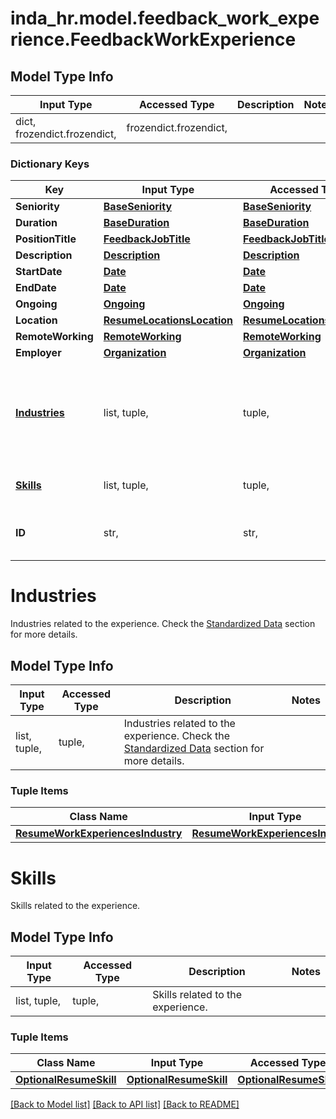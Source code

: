 # inda_hr.model.feedback_work_experience.FeedbackWorkExperience

## Model Type Info
Input Type | Accessed Type | Description | Notes
------------ | ------------- | ------------- | -------------
dict, frozendict.frozendict,  | frozendict.frozendict,  |  | 

### Dictionary Keys
Key | Input Type | Accessed Type | Description | Notes
------------ | ------------- | ------------- | ------------- | -------------
**Seniority** | [**BaseSeniority**](BaseSeniority.md) | [**BaseSeniority**](BaseSeniority.md) |  | [optional] 
**Duration** | [**BaseDuration**](BaseDuration.md) | [**BaseDuration**](BaseDuration.md) |  | [optional] 
**PositionTitle** | [**FeedbackJobTitle**](FeedbackJobTitle.md) | [**FeedbackJobTitle**](FeedbackJobTitle.md) |  | [optional] 
**Description** | [**Description**](Description.md) | [**Description**](Description.md) |  | [optional] 
**StartDate** | [**Date**](Date.md) | [**Date**](Date.md) |  | [optional] 
**EndDate** | [**Date**](Date.md) | [**Date**](Date.md) |  | [optional] 
**Ongoing** | [**Ongoing**](Ongoing.md) | [**Ongoing**](Ongoing.md) |  | [optional] 
**Location** | [**ResumeLocationsLocation**](ResumeLocationsLocation.md) | [**ResumeLocationsLocation**](ResumeLocationsLocation.md) |  | [optional] 
**RemoteWorking** | [**RemoteWorking**](RemoteWorking.md) | [**RemoteWorking**](RemoteWorking.md) |  | [optional] 
**Employer** | [**Organization**](Organization.md) | [**Organization**](Organization.md) |  | [optional] 
**[Industries](#Industries)** | list, tuple,  | tuple,  | Industries related to the experience. Check the [Standardized Data](https://api.inda.ai/hr/docs/v2/#tag/Standardized-Data) section for more details. | [optional] 
**[Skills](#Skills)** | list, tuple,  | tuple,  | Skills related to the experience. | [optional] 
**ID** | str,  | str,  | Unique identifier for the current experience. | [optional] 

# Industries

Industries related to the experience. Check the [Standardized Data](https://api.inda.ai/hr/docs/v2/#tag/Standardized-Data) section for more details.

## Model Type Info
Input Type | Accessed Type | Description | Notes
------------ | ------------- | ------------- | -------------
list, tuple,  | tuple,  | Industries related to the experience. Check the [Standardized Data](https://api.inda.ai/hr/docs/v2/#tag/Standardized-Data) section for more details. | 

### Tuple Items
Class Name | Input Type | Accessed Type | Description | Notes
------------- | ------------- | ------------- | ------------- | -------------
[**ResumeWorkExperiencesIndustry**](ResumeWorkExperiencesIndustry.md) | [**ResumeWorkExperiencesIndustry**](ResumeWorkExperiencesIndustry.md) | [**ResumeWorkExperiencesIndustry**](ResumeWorkExperiencesIndustry.md) |  | 

# Skills

Skills related to the experience.

## Model Type Info
Input Type | Accessed Type | Description | Notes
------------ | ------------- | ------------- | -------------
list, tuple,  | tuple,  | Skills related to the experience. | 

### Tuple Items
Class Name | Input Type | Accessed Type | Description | Notes
------------- | ------------- | ------------- | ------------- | -------------
[**OptionalResumeSkill**](OptionalResumeSkill.md) | [**OptionalResumeSkill**](OptionalResumeSkill.md) | [**OptionalResumeSkill**](OptionalResumeSkill.md) |  | 

[[Back to Model list]](../../README.md#documentation-for-models) [[Back to API list]](../../README.md#documentation-for-api-endpoints) [[Back to README]](../../README.md)

